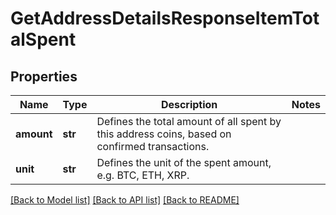 # GetAddressDetailsResponseItemTotalSpent


## Properties
Name | Type | Description | Notes
------------ | ------------- | ------------- | -------------
**amount** | **str** | Defines the total amount of all spent by this address coins, based on confirmed transactions. | 
**unit** | **str** | Defines the unit of the spent amount, e.g. BTC, ETH, XRP. | 

[[Back to Model list]](../README.md#documentation-for-models) [[Back to API list]](../README.md#documentation-for-api-endpoints) [[Back to README]](../README.md)


